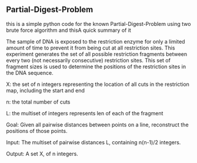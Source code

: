 ## Partial-Digest-Problem

this is a simple python code for the known Partial-Digest-Problem using two brute force algorithm and thisA quick summary of it<br/>

The sample of DNA is exposed to the restriction enzyme for only a limited amount of time to prevent it from being cut at all restriction sites.
This experiment generates the set of all possible restriction fragments between every two (not necessarily consecutive) restriction sites.
This set of fragment sizes is used to determine the positions of the restriction sites in the DNA sequence.

X: the set of n integers representing the location of all cuts in the restriction map, including the start and end

n: the total number of cuts

L: the multiset of integers represents len of each of the fragment 

Goal: Given all pairwise distances between points on a line, reconstruct the positions of those points.

Input: The multiset of pairwise distances L, containing n(n-1)/2 integers.

Output: A set X, of n integers.



